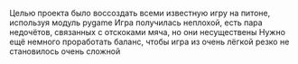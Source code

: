 Целью проекта было воссоздать всеми известную игру на питоне, используя модуль pygame
Игра получилась неплохой, есть пара недочётов, связанных с отскоками мяча, но они несуществены
Нужно ещё немного проработать баланс, чтобы игра из очень лёгкой резко не становилось очень сложной






























































































